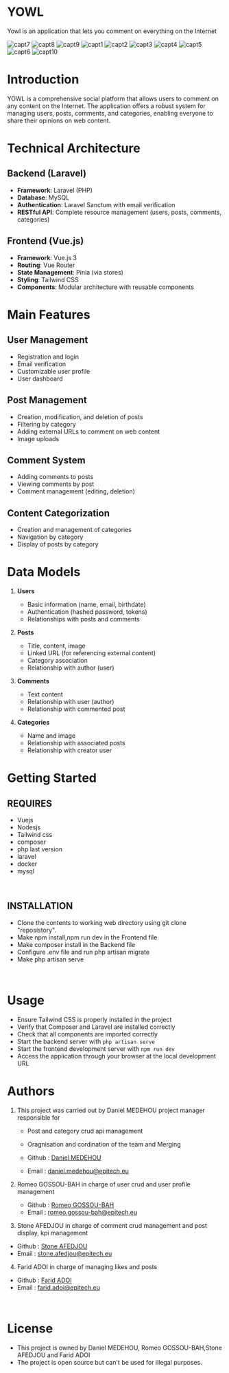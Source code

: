 # YOWL
Yowl is an application that lets you comment on everything on the Internet

![capt7](./Frontend/src/assets/images/capt7.png)
![capt8](./Frontend/src/assets/images/capt8.png)
![capt9](./Frontend/src/assets/images/capt9.png)
![capt1](./Frontend/src/assets/images/capt1.png)
![capt2](./Frontend/src/assets/images/capt2.png)
![capt3](./Frontend/src/assets/images/capt3.png)
![capt4](./Frontend/src/assets/images/capt4.png)
![capt5](./Frontend/src/assets/images/capt5.png)
![capt6](./Frontend/src/assets/images/capt6.png)
![capt10](./Frontend/src/assets/images/capt10.png)

# Introduction 
YOWL is a comprehensive social platform that allows users to comment on any content on the Internet. The application offers a robust system for managing users, posts, comments, and categories, enabling everyone to share their opinions on web content.

# Technical Architecture

## Backend (Laravel)
- **Framework**: Laravel (PHP)
- **Database**: MySQL
- **Authentication**: Laravel Sanctum with email verification
- **RESTful API**: Complete resource management (users, posts, comments, categories)

## Frontend (Vue.js)
- **Framework**: Vue.js 3
- **Routing**: Vue Router
- **State Management**: Pinia (via stores)
- **Styling**: Tailwind CSS
- **Components**: Modular architecture with reusable components

# Main Features

## User Management
- Registration and login
- Email verification
- Customizable user profile
- User dashboard

## Post Management
- Creation, modification, and deletion of posts
- Filtering by category
- Adding external URLs to comment on web content
- Image uploads

## Comment System
- Adding comments to posts
- Viewing comments by post
- Comment management (editing, deletion)

## Content Categorization
- Creation and management of categories
- Navigation by category
- Display of posts by category

# Data Models

1. **Users**
   - Basic information (name, email, birthdate)
   - Authentication (hashed password, tokens)
   - Relationships with posts and comments

2. **Posts**
   - Title, content, image
   - Linked URL (for referencing external content)
   - Category association
   - Relationship with author (user)

3. **Comments**
   - Text content
   - Relationship with user (author)
   - Relationship with commented post

4. **Categories**
   - Name and image
   - Relationship with associated posts
   - Relationship with creator user

# Getting Started

##  REQUIRES
-  Vuejs
-  Nodesjs
-  Tailwind css
-  composer
-  php last version
-  laravel
-  docker
-  mysql
<br>

## INSTALLATION

-   Clone the contents to working web directory using git clone "reposistory".
-   Make npm install,npm run dev in the Frontend file
-   Make composer install in the Backend file
-   Configure .env file and run php artisan migrate
-   Make php artisan serve
<br>

# Usage

- Ensure Tailwind CSS is properly installed in the project
- Verify that Composer and Laravel are installed correctly
- Check that all components are imported correctly
- Start the backend server with `php artisan serve`
- Start the frontend development server with `npm run dev`
- Access the application through your browser at the local development URL

# Authors
1. This project was carried out by Daniel MEDEHOU project manager responsible for

   - Post and category crud api management
   - Oragnisation and cordination of the team and Merging

   - Github : [Daniel MEDEHOU](https://github.com/Brandon22030)
   - Email : daniel.medehou@epitech.eu

2. Romeo GOSSOU-BAH in charge of user crud and user profile management

   * Github : [Romeo GOSSOU-BAH](https://github.com/Romeo2520)
   * Email : romeo.gossou-bah@epitech.eu

3.  Stone AFEDJOU in charge of comment crud management and post display, kpi management

   * Github : [Stone AFEDJOU](https://github.com/stonefadel02)
   * Email : stone.afedjou@epitech.eu

4.  Farid ADOI in charge of managing likes and posts 

   * Github : [Farid ADOI](https://github.com/Fqr1d0)
   * Email : farid.adoi@epitech.eu

<br>

# License

- This project is owned by Daniel MEDEHOU, Romeo GOSSOU-BAH,Stone AFEDJOU and Farid ADOI
- The project is open source but can't be used for illegal purposes.
